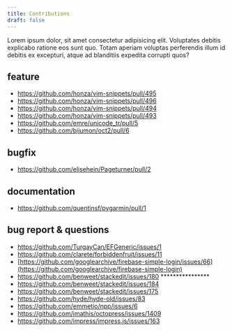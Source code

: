 ```yaml
---
title: Contributions
draft: false
---
```



Lorem ipsum dolor, sit amet consectetur adipisicing elit. Voluptates debitis explicabo ratione eos sunt quo. Totam aperiam voluptas perferendis illum id debitis ex excepturi, atque ad blanditiis expedita corrupti quos?


## feature
- https://github.com/honza/vim-snippets/pull/495
- https://github.com/honza/vim-snippets/pull/496
- https://github.com/honza/vim-snippets/pull/494
- https://github.com/honza/vim-snippets/pull/493
- https://github.com/emre/unicode_tr/pull/5
- https://github.com/bijumon/oct2/pull/6

## bugfix
- https://github.com/elisehein/Pageturner/pull/2

## documentation

- https://github.com/quentinsf/pygarmin/pull/1


## bug report & questions
- https://github.com/TurgayCan/EFGeneric/issues/1
- https://github.com/clarete/forbiddenfruit/issues/11
- [https://github.com/googlearchive/firebase-simple-login/issues/66](https://github.com/googlearchive/firebase-simple-login)
- https://github.com/benweet/stackedit/issues/180 ****************
- https://github.com/benweet/stackedit/issues/184
- https://github.com/benweet/stackedit/issues/175
- https://github.com/hyde/hyde-old/issues/83
- https://github.com/emmetio/npp/issues/6
- https://github.com/imathis/octopress/issues/1409
- https://github.com/impress/impress.js/issues/163

